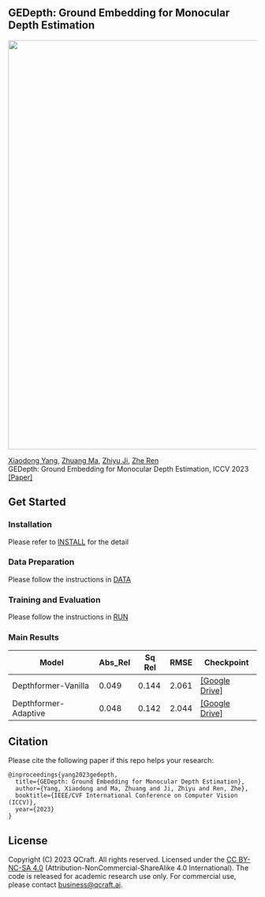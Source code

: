 ## GEDepth: Ground Embedding for Monocular Depth Estimation
<p align='left'>
  <img src='docs/example.gif' width='830'/>
</p>

[Xiaodong Yang](https://xiaodongyang.org/), [Zhuang Ma](), [Zhiyu Ji](https://github.com/RobinhoodKi), [Zhe Ren]() <br>
GEDepth: Ground Embedding for Monocular Depth Estimation, ICCV 2023 <br>
[[Paper]]() 

## Get Started
### Installation
Please refer to [INSTALL](docs/install.md) for the detail

### Data Preparation 

Please follow the instructions in [DATA](docs/DATA.md)


### Training and Evaluation

Please follow the instructions in [RUN](docs/RUN.md)



### Main Results

| Model |  Abs_Rel | Sq Rel |  RMSE | Checkpoint | 
| ------| -----| ------- | ------ | -------------| 
 | Depthformer-Vanilla | 0.049 | 0.144	| 2.061| [[Google Drive]](https://drive.google.com/drive/folders/1XQRl7AtSBBIPoXtZOh87M_LG0iAJPDl_?usp=sharing)
| Depthformer-Adaptive| 0.048 | 0.142| 2.044|[[Google Drive]](https://drive.google.com/drive/folders/1XQRl7AtSBBIPoXtZOh87M_LG0iAJPDl_?usp=sharing)





## Citation
 Please cite the following paper if this repo helps your research:
```
@inproceedings{yang2023gedepth,
  title={GEDepth: Ground Embedding for Monocular Depth Estimation},
  author={Yang, Xiaodong and Ma, Zhuang and Ji, Zhiyu and Ren, Zhe},
  booktitle={IEEE/CVF International Conference on Computer Vision (ICCV)},
  year={2023}
}
```

## License
Copyright (C) 2023 QCraft. All rights reserved. Licensed under the [CC BY-NC-SA 4.0](https://creativecommons.org/licenses/by-nc-sa/4.0/legalcode) (Attribution-NonCommercial-ShareAlike 4.0 International). The code is released for academic research use only. For commercial use, please contact [business@qcraft.ai](business@qcraft.ai).
